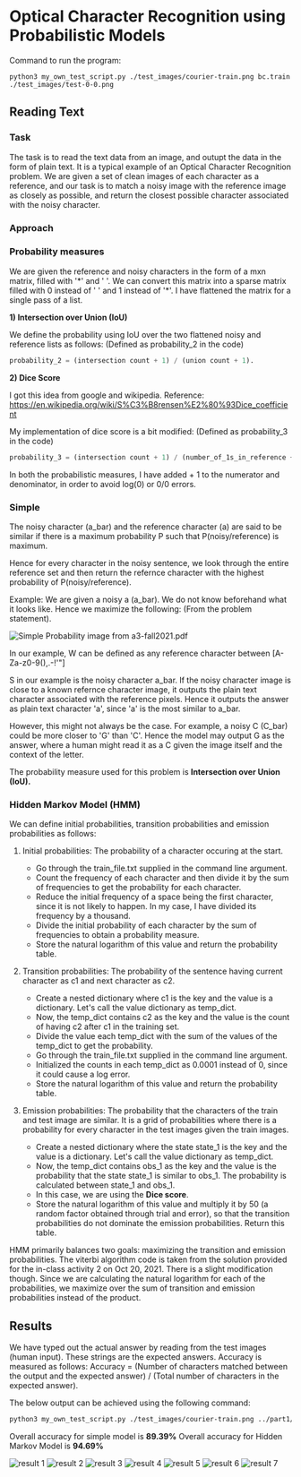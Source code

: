 # Optical Character Recognition using Probabilistic Models

Command to run the program:

```{bash}
python3 my_own_test_script.py ./test_images/courier-train.png bc.train ./test_images/test-0-0.png
```


## **Reading Text**

### **Task**

The task is to read the text data from an image, and outupt the data in the form of plain text. It is a typical example of an Optical Character Recognition problem. We are given a set of clean images of each character as a reference, and our task is to match a noisy image with the reference image as closely as possible, and return the closest possible character associated with the noisy character.

### **Approach**

### **Probability measures**

We are given the reference and noisy characters in the form of a mxn matrix, filled with '\*' and ' '. We can convert this matrix into a sparse matrix filled with 0 instead of ' ' and 1 instead of '\*'. I have flattened the matrix for a single pass of a list.

**1) Intersection over Union (IoU)**

We define the probability using IoU over the two flattened noisy and reference lists as follows:
(Defined as probability_2 in the code)

```python
probability_2 = (intersection count + 1) / (union count + 1).
```

**2) Dice Score**

I got this idea from google and wikipedia. Reference: <https://en.wikipedia.org/wiki/S%C3%B8rensen%E2%80%93Dice_coefficient>

My implementation of dice score is a bit modified:
(Defined as probability_3 in the code)

```python
probability_3 = (intersection count + 1) / (number_of_1s_in_reference + number_of_1s_in_noisy + 1)
```

In both the probabilistic measures, I have added + 1 to the numerator and denominator, in order to avoid log(0) or 0/0 errors.

### **Simple**

The noisy character (a_bar) and the reference character (a) are said to be similar if there is a maximum probability P such that P(noisy/reference) is maximum.

Hence for every character in the noisy sentence, we look through the entire reference set and then return the refernce character with the highest probability of P(noisy/reference).

Example: We are given a noisy a (a_bar). We do not know beforehand what it looks like. Hence we maximize the following: (From the problem statement).

![Simple Probability image from a3-fall2021.pdf](./readme_images/simple_prob.png)

In our example, W can be defined as any reference character between [A-Za-z0-9(),.-!\'\"]

S in our example is the noisy character a_bar.
If the noisy character image is close to a known refernce character image, it outputs the plain text character associated with the reference pixels. Hence it outputs the answer as plain text character 'a', since 'a' is the most similar to a_bar.

However, this might not always be the case. For example, a noisy C (C_bar) could be more closer to 'G' than 'C'. Hence the model may output G as the answer, where a human might read it as a C given the image itself and the context of the letter.

The probability measure used for this problem is **Intersection over Union (IoU).**

### **Hidden Markov Model (HMM)**

We can define initial probabilities, transition probabilities and emission probabilities as follows:

1) Initial probabilities: The probability of a character occuring at the start.
    - Go through the train_file.txt supplied in the command line argument.
    - Count the frequency of each character and then divide it by the sum of frequencies to get the probability for each character.
    - Reduce the initial frequency of a space being the first character, since it is not likely to happen. In my case, I have divided its frequency by a thousand.
    - Divide the initial probability of each character by the sum of frequencies to obtain a probability measure.
    - Store the natural logarithm of this value and return the probability table.

2) Transition probabilities: The probability of the sentence having current character as c1 and next character as c2.
    - Create a nested dictionary where c1 is the key and the value is a dictionary. Let's call the value dictionary as temp_dict.
    - Now, the temp_dict contains c2 as the key and the value is the count of having c2 after c1 in the training set.
    - Divide the value each temp_dict with the sum of the values of the temp_dict to get the probability.
    - Go through the train_file.txt supplied in the command line argument.
    - Initialized the counts in each temp_dict as 0.0001 instead of 0, since it could cause a log error.
    - Store the natural logarithm of this value and return the probability table.

3) Emission probabilities: The probability that the characters of the train and test image are similar. It is a grid of probabilities where there is a probability for every character in the test images given the train images.
    - Create a nested dictionary where the state state_1 is the key and the value is a dictionary. Let's call the value dictionary as temp_dict.
    - Now, the temp_dict contains obs_1 as the key and the value is the probability that the state state_1 is similar to obs_1. The probability is calculated between state_1 and obs_1.
    - In this case, we are using the **Dice score**.
    - Store the natural logarithm of this value and multiply it by 50 (a random factor obtained through trial and error), so that the transition probabilities do not dominate the emission probabilities. Return this table.

HMM primarily balances two goals: maximizing the transition and emission probabilities. The viterbi algorithm code is taken from the solution provided for the in-class activity 2 on Oct 20, 2021. There is a slight modification though. Since we are calculating the natural logarithm for each of the probabilities, we maximize over the sum of transition and emission probabilities instead of the product.

## Results

We have typed out the actual answer by reading from the test images (human input). These strings are the expected answers.
Accuracy is measured as follows:
Accuracy = (Number of characters matched between the output and the expected answer) / (Total number of characters in the expected answer).

The below output can be achieved using the following command:

```bash
python3 my_own_test_script.py ./test_images/courier-train.png ../part1/bc.train ./test_images/test-0-0.png
```

Overall accuracy for simple model is **89.39%**
Overall accuracy for Hidden Markov Model is **94.69%**

![result 1](./readme_images/result_1.png)
![result 2](./readme_images/result_2.png)
![result 3](./readme_images/result_3.png)
![result 4](./readme_images/result_4.png)
![result 5](./readme_images/result_5.png)
![result 6](./readme_images/result_6.png)
![result 7](./readme_images/result_7.png)
